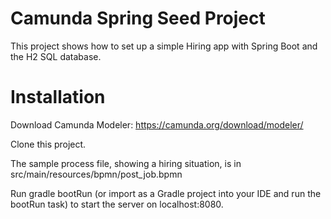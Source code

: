 Camunda Spring Seed Project
====================

This project shows how to set up a simple Hiring app with Spring Boot and the H2 SQL database.

Installation
============

Download Camunda Modeler: https://camunda.org/download/modeler/

Clone this project.

The sample process file, showing a hiring situation, is in src/main/resources/bpmn/post_job.bpmn

Run gradle bootRun (or import as a Gradle project into your IDE and run the bootRun task) to start the server on localhost:8080.
